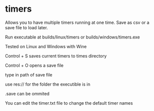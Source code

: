 # timers
Allows you to have multiple timers running at one time. Save as csv or a save file to load later. 

Run executable at builds/linux/timers or builds/windows/timers.exe

Tested on Linux and Windows with Wine

Control + S saves current timers to times directory

Control + O opens a save file

  type in path of save file
  
  use res:// for the folder the executible is in
  
  .save can be ommited
  
You can edit the timer.txt file to change the default timer names
